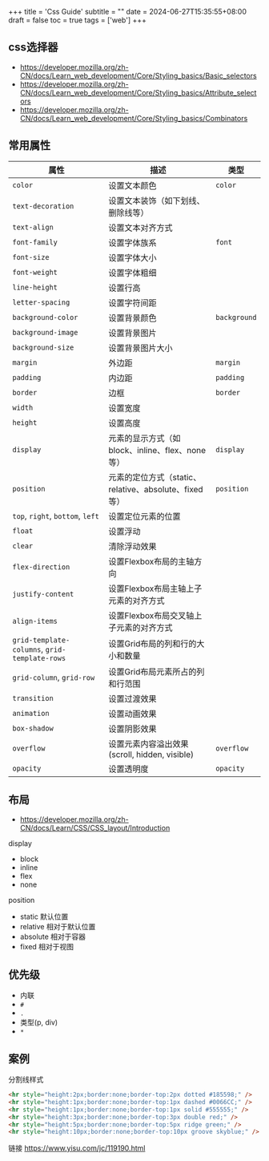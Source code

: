 +++
title = 'Css Guide'
subtitle = ""
date = 2024-06-27T15:35:55+08:00
draft = false
toc = true
tags = ['web']
+++

## css选择器

- <https://developer.mozilla.org/zh-CN/docs/Learn_web_development/Core/Styling_basics/Basic_selectors>
- <https://developer.mozilla.org/zh-CN/docs/Learn_web_development/Core/Styling_basics/Attribute_selectors>
- <https://developer.mozilla.org/zh-CN/docs/Learn_web_development/Core/Styling_basics/Combinators>

## 常用属性

| 属性                  | 描述                                                         | 类型 |
|-----------------------|--------------------------------------------------------------| --- |
| `color`               | 设置文本颜色                                                  | `color` |
| `text-decoration`     | 设置文本装饰（如下划线、删除线等）                             |  |
| `text-align`          | 设置文本对齐方式                                               |  |
| `font-family`         | 设置字体族系                                                   | `font` |
| `font-size`           | 设置字体大小                                                   |  |
| `font-weight`         | 设置字体粗细                                                   |  |
| `line-height`         | 设置行高                                                       |  |
| `letter-spacing`      | 设置字符间距                                                   |  |
| `background-color`    | 设置背景颜色                                                   | `background` |
| `background-image`    | 设置背景图片                                                   |  |
| `background-size`     | 设置背景图片大小                                               |  |
| `margin`              | 外边距                                                     | `margin` |
| `padding`             | 内边距                                                     | `padding` |
| `border`              | 边框                                                       | `border` |
| `width`               | 设置宽度                                                       |  |
| `height`              | 设置高度                                                       |  |
| `display`             | 元素的显示方式（如block、inline、flex、none等）      | `display` |
| `position`            | 元素的定位方式（static、relative、absolute、fixed等）       |  `position`   |
| `top`, `right`, `bottom`, `left` | 设置定位元素的位置                                  | |
| `float`               | 设置浮动                                                       |  |
| `clear`               | 清除浮动效果                                                   |  |
| `flex-direction`      | 设置Flexbox布局的主轴方向                                      |  |
| `justify-content`     | 设置Flexbox布局主轴上子元素的对齐方式                            |  |
| `align-items`         | 设置Flexbox布局交叉轴上子元素的对齐方式                          |  |
| `grid-template-columns`, `grid-template-rows` | 设置Grid布局的列和行的大小和数量         |         |
| `grid-column`, `grid-row` | 设置Grid布局元素所占的列和行范围                             |  |
| `transition`          | 设置过渡效果                                                   |  |
| `animation`           | 设置动画效果                                                   |  |
| `box-shadow`          | 设置阴影效果                                                   |  |
| `overflow`            | 设置元素内容溢出效果(scroll, hidden, visible)                  | `overflow` |
| `opacity`             | 设置透明度                                                     | `opacity` |


## 布局

- <https://developer.mozilla.org/zh-CN/docs/Learn/CSS/CSS_layout/Introduction>

display
- block
- inline
- flex
- none

position
- static 默认位置
- relative 相对于默认位置
- absolute 相对于容器
- fixed  相对于视图

## 优先级

- 内联
- `#`
- `.`
- 类型(p, div)
- `*`

## 案例

分割线样式

```html
<hr style="height:2px;border:none;border-top:2px dotted #185598;" />
<hr style="height:1px;border:none;border-top:1px dashed #0066CC;" />
<hr style="height:1px;border:none;border-top:1px solid #555555;" />
<hr style="height:3px;border:none;border-top:3px double red;" />
<hr style="height:5px;border:none;border-top:5px ridge green;" />
<hr style="height:10px;border:none;border-top:10px groove skyblue;" />
```

链接 <https://www.yisu.com/jc/119190.html>